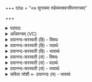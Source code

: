 +++
title = "०७ सुनावमा रुहेयमस्रवन्तीमनागसम्"

+++
<details><summary>पदपाठः</summary>

सु॒नाव॒मिति॑ सु॒ऽनाव॑म्। आ। रु॒हे॒य॒म्। अस्र॑वन्तीम्। अना॑गसम्। श॒तारि॑त्रा॒मिति॑ श॒तऽअ॑रित्राम्। स्व॒स्तये॑। ७।
</details>

<details><summary>अधिमन्त्रम् (VC)</summary>

- स्वर्ग्या नौर्देवता
- गयप्लात ऋषिः
- यवमध्या गायत्री
- षड्जः
</details>

<details><summary>दयानन्द-सरस्वती (हि) - विषयः</summary>

फिर उसी विषय को अगले मन्त्र में कहा है ॥
</details>

<details><summary>दयानन्द-सरस्वती (हि) - पदार्थः</summary>

पदार्थान्वयभाषाः -  हे मनुष्यो ! जैसे मैं (स्वस्तये) सुख के लिए (अस्रवन्तीम्) छिद्रादि दोष वा (अनागसम्) बनावट के दोषों से रहित (शतारित्राम्) अनेकों लङ्गरवाली (सुनावम्) अच्छे बनी नाव पर (आ, रुहेयम्) चढ़ूँ, वैसे इस पर तुम भी चढ़ो ॥७ ॥
</details>

<details><summary>दयानन्द-सरस्वती (हि) - भावार्थः</summary>

भावार्थभाषाः -  इस मन्त्र में वाचकलुप्तोपमालङ्कार है। मनुष्य लोग बड़ी नावों की अच्छे प्रकार परीक्षा करके और उनमें स्थिर होके समुद्र आदि के पारावार जायें, जिनमें बहुत लङ्गर आदि होवें, वे नावें अत्यन्त उत्तम हों ॥७ ॥
</details>

<details><summary>दयानन्द-सरस्वती (सं) - विषयः</summary>

पुनस्तमेव विषयमाह ॥
</details>

<details><summary>दयानन्द-सरस्वती (सं) - पदार्थः</summary>

पदार्थान्वयभाषाः -  हे मनुष्याः ! यथाऽहं स्वस्तयेऽस्रवन्तीमनागसं शतारित्रां सुनावमारुहेयं तथास्यां यूयमप्यारोहत ॥७ ॥
</details>

<details><summary>दयानन्द-सरस्वती (सं) - भावार्थः</summary>

भावार्थभाषाः -  अत्र वाचकलुप्तोपमालङ्कारः। मनुष्या महतीर्नावः सुपरीक्ष्य तासु स्थित्वा समुद्रादिपारावारौ गच्छेयुः। यत्र बहून्यरित्रादीनि स्युस्ता नावोऽतीवोत्तमाः स्युः ॥७ ॥
</details>

<details><summary>सविता जोशी ← दयानन्दः (म) - भावार्थः</summary>

भावार्थभाषाः -  या मंत्रात वाचकलुप्तोपमालंकार आहे. माणसांनी मोठ्या जहाजाची परीक्षा करून त्यात स्थिरपणे राहून समुद्र पार करावा. ज्या जहाजना पुष्कळ नांगर असतात ती जहाजे अत्यंत उत्तम असतात.
</details>